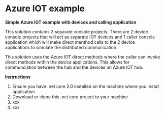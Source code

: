 # Azure IOT example
<b>Simple Azure IOT example with devices and calling application</b>

This solution contains 3 separate console projects. There are 2 device console projects that will act as separate IOT devices and 1 caller console application which will make direct menthod calls to the 2 device applications to simulate the distributed communication.

This solution uses the Azure IOT direct methods where the caller can invoke direct methods within the device applications. This allows for communciation between the hub and the devices on Azure IOT hub.



<b>Instructions</b>
1. Ensure you have .net core 2.0 installed on the machine where you install application
2. Download or clone this .net core project to your machine
3. xxx
4. xxx

